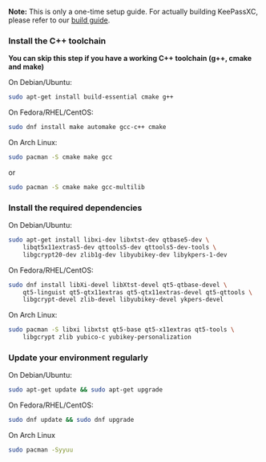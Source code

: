 **Note:** This is only a one-time setup guide. For actually building KeePassXC, please refer to our [build guide](Building-KeePassXC).

### Install the C++ toolchain
**You can skip this step if you have a working C++ toolchain (g++, cmake and make)**

On Debian/Ubuntu:

```bash
sudo apt-get install build-essential cmake g++
```

On Fedora/RHEL/CentOS:

```bash
sudo dnf install make automake gcc-c++ cmake 
```

On Arch Linux:

```bash
sudo pacman -S cmake make gcc
```
or
```bash
sudo pacman -S cmake make gcc-multilib
```

### Install the required dependencies

On Debian/Ubuntu:

```bash
sudo apt-get install libxi-dev libxtst-dev qtbase5-dev \
    libqt5x11extras5-dev qttools5-dev qttools5-dev-tools \
    libgcrypt20-dev zlib1g-dev libyubikey-dev libykpers-1-dev
```

On Fedora/RHEL/CentOS:

```bash
sudo dnf install libXi-devel libXtst-devel qt5-qtbase-devel \
    qt5-linguist qt5-qtx11extras qt5-qtx11extras-devel qt5-qttools \
    libgcrypt-devel zlib-devel libyubikey-devel ykpers-devel
```

On Arch Linux:
```bash
sudo pacman -S libxi libxtst qt5-base qt5-x11extras qt5-tools \
    libgcrypt zlib yubico-c yubikey-personalization
```

### Update your environment regularly

On Debian/Ubuntu:

```bash
sudo apt-get update && sudo apt-get upgrade
```

On Fedora/RHEL/CentOS:

```bash
sudo dnf update && sudo dnf upgrade
```

On Arch Linux

```bash
sudo pacman -Syyuu
```